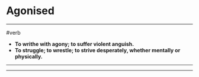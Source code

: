 # Agonised
---
#verb
- **To writhe with agony; to suffer violent anguish.**
- **To struggle; to wrestle; to strive desperately, whether mentally or physically.**
---
---
